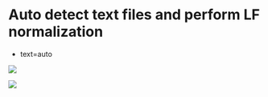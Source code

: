 # Auto detect text files and perform LF normalization
* text=auto

<img src="https://pbs.twimg.com/media/ESAfrYMVUAAuRx5?format=jpg&name=orig">

![](http://5b0988e595225.cdn.sohucs.com/images/20181013/3be2bfd8e71d4cd6ba5bdba5d65d5b6c.gif)
